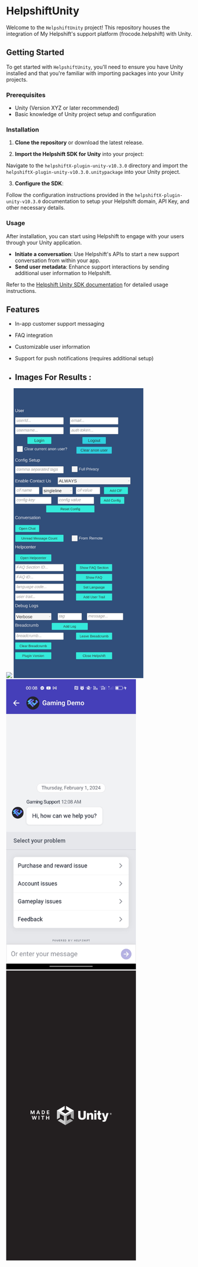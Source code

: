 ##
# HelpshiftUnity

Welcome to the `HelpshiftUnity` project! This repository houses the integration of My Helpshift's support platform (frocode.helpshift) with Unity.

## Getting Started

To get started with `HelpshiftUnity`, you'll need to ensure you have Unity installed and that you're familiar with importing packages into your Unity projects.

### Prerequisites

- Unity (Version XYZ or later recommended)
- Basic knowledge of Unity project setup and configuration

### Installation

1. **Clone the repository** or download the latest release.


2. **Import the Helpshift SDK for Unity** into your project:

Navigate to the `helpshiftX-plugin-unity-v10.3.0` directory and import the `helpshiftX-plugin-unity-v10.3.0.unitypackage` into your Unity project.

3. **Configure the SDK**:

Follow the configuration instructions provided in the `helpshiftX-plugin-unity-v10.3.0` documentation to setup your Helpshift domain, API Key, and other necessary details.

### Usage

After installation, you can start using Helpshift to engage with your users through your Unity application.

- **Initiate a conversation**: Use Helpshift's APIs to start a new support conversation from within your app.
- **Send user metadata**: Enhance support interactions by sending additional user information to Helpshift.

Refer to the [Helpshift Unity SDK documentation](https://developers.helpshift.com/unity/) for detailed usage instructions.

## Features

- In-app customer support messaging
- FAQ integration
- Customizable user information
- Support for push notifications (requires additional setup)

- ## Images For Results :
<img src="/Capture%20d'écran%202024-01-31%20222351.png" width="350">
<img src="/Screenshot_2024-01-31-23-31-42-68_af1e0e5b0e3957a5e7042b62686af5cc.jpg" width="350">
<img src="/Screenshot_2024-02-01-00-08-53-68_af1e0e5b0e3957a5e7042b62686af5cc.jpg" width="350">
<img src="/Screenshot_2024-01-31-23-35-09-16_af1e0e5b0e3957a5e7042b62686af5cc.jpg" width="350">
